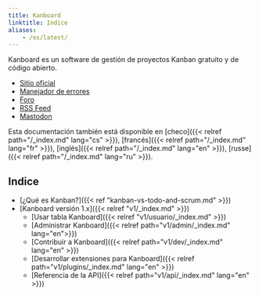 ```yaml
---
title: Kanboard
linktitle: Indice
aliases:
    - /es/latest/
---
```


Kanboard es un software de gestión de proyectos Kanban gratuito y de código abierto.

- [Sitio oficial](https://kanboard.org)
- [Manejador de errores](https://github.com/kanboard/kanboard/issues)
- [Foro](https://kanboard.discourse.group/)
- [RSS Feed](https://github.com/kanboard/kanboard/releases.atom)
- [Mastodon](https://mastodon.social/@kanboard)

Esta documentación también está disponible en [checo]({{< relref path="/_index.md" lang="cs" >}}), [francés]({{< relref path="/_index.md" lang="fr" >}}), [inglés]({{< relref path="/_index.md" lang="en" >}}), [russe]({{< relref path="/_index.md" lang="ru" >}}).

## Indice

- [¿Qué es Kanban?]({{< ref "kanban-vs-todo-and-scrum.md" >}})
- [Kanboard versión 1.x]({{< relref "v1/_index.md" >}})
    - [Usar tabla Kanboard]({{< relref "v1/usuario/_index.md" >}})
    - [Administrar Kanboard]({{< relref path="v1/admin/_index.md" lang="en">}})
    - [Contribuir a Kanboard]({{< relref path="v1/dev/_index.md" lang="en" >}})
    - [Desarrollar extensiones para Kanboard]({{< relref path="v1/plugins/_index.md" lang="en" >}})
    - [Referencia de la API]({{< relref path="v1/api/_index.md" lang="en" >}})